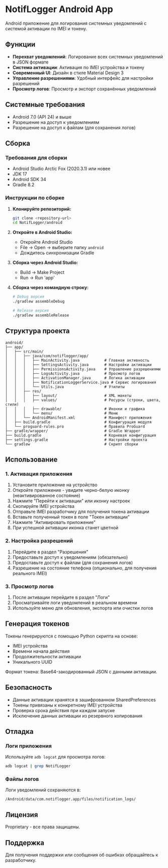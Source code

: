 # NotifLogger Android App

Android приложение для логирования системных уведомлений с системой активации по IMEI и токену.

## Функции

- **Перехват уведомлений**: Логирование всех системных уведомлений в JSON формате
- **Система активации**: Активация по IMEI устройства и токену
- **Современный UI**: Дизайн в стиле Material Design 3
- **Управление разрешениями**: Удобный интерфейс для настройки разрешений
- **Просмотр логов**: Просмотр и экспорт сохранённых уведомлений

## Системные требования

- Android 7.0 (API 24) и выше
- Разрешение на доступ к уведомлениям
- Разрешение на доступ к файлам (для сохранения логов)

## Сборка

### Требования для сборки

- Android Studio Arctic Fox (2020.3.1) или новее
- JDK 17
- Android SDK 34
- Gradle 8.2

### Инструкции по сборке

1. **Клонируйте репозиторий:**
   ```bash
   git clone <repository-url>
   cd NotifLogger/android
   ```

2. **Откройте в Android Studio:**
   - Откройте Android Studio
   - File → Open → выберите папку `android`
   - Дождитесь синхронизации Gradle

3. **Сборка через Android Studio:**
   - Build → Make Project
   - Run → Run 'app'

4. **Сборка через командную строку:**
   ```bash
   # Debug версия
   ./gradlew assembleDebug
   
   # Release версия
   ./gradlew assembleRelease
   ```

## Структура проекта

```
android/
├── app/
│   ├── src/main/
│   │   ├── java/com/notiflogger/app/
│   │   │   ├── MainActivity.java           # Главная активность
│   │   │   ├── SettingsActivity.java       # Настройки активации
│   │   │   ├── PermissionsActivity.java    # Управление разрешениями
│   │   │   ├── LogsActivity.java           # Просмотр логов
│   │   │   ├── ActivationManager.java      # Логика активации
│   │   │   ├── NotificationLoggerService.java # Сервис логирования
│   │   │   └── Utils.java                  # Утилиты
│   │   ├── res/
│   │   │   ├── layout/                     # XML макеты
│   │   │   ├── values/                     # Ресурсы (строки, цвета, стили)
│   │   │   ├── drawable/                   # Иконки и графика
│   │   │   └── menu/                       # Меню
│   │   └── AndroidManifest.xml             # Манифест приложения
│   ├── build.gradle                        # Конфигурация модуля
│   └── proguard-rules.pro                  # Правила ProGuard
├── gradle/wrapper/                         # Gradle Wrapper
├── build.gradle                            # Корневая конфигурация
├── settings.gradle                         # Настройки проекта
└── gradlew                                 # Скрипт сборки
```

## Использование

### 1. Активация приложения

1. Установите приложение на устройство
2. Откройте приложение - увидите черно-белую иконку (неактивированное состояние)
3. Нажмите "Перейти к активации" или иконку настроек
4. Скопируйте IMEI устройства
5. Отправьте IMEI разработчику для получения токена активации
6. Вставьте полученный токен в поле "Токен активации"
7. Нажмите "Активировать приложение"
8. При успешной активации иконка станет цветной

### 2. Настройка разрешений

1. Перейдите в раздел "Разрешения"
2. Предоставьте доступ к уведомлениям (обязательно)
3. Предоставьте доступ к файлам (для сохранения логов)
4. Разрешение на состояние телефона (опционально, для получения реального IMEI)

### 3. Просмотр логов

1. После активации перейдите в раздел "Логи"
2. Просматривайте логи уведомлений в реальном времени
3. Используйте меню для обновления, экспорта или очистки логов

## Генерация токенов

Токены генерируются с помощью Python скрипта на основе:
- IMEI устройства
- Времени начала действия
- Продолжительности активации
- Уникального UUID

Формат токена: Base64-закодированный JSON с данными активации.

## Безопасность

- Данные активации хранятся в зашифрованном SharedPreferences
- Токены привязаны к конкретному IMEI устройства
- Проверка срока действия при каждом запуске
- Исключение данных активации из резервного копирования

## Отладка

### Логи приложения

Используйте `adb logcat` для просмотра логов:

```bash
adb logcat | grep NotifLogger
```

### Файлы логов

Логи уведомлений сохраняются в:
```
/Android/data/com.notiflogger.app/files/notification_logs/
```

## Лицензия

Proprietary - все права защищены.

## Поддержка

Для получения поддержки или сообщения об ошибках обращайтесь к разработчику.